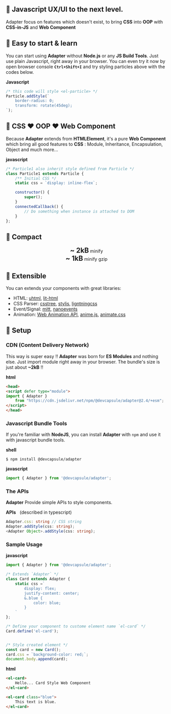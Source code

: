 ## 🎉 Javascript UX/UI to the next level.

Adapter focus on features which doesn't exist, to bring **CSS**
into **OOP** with **CSS-in-JS** and **Web Component**

## 🎉 Easy to start & learn
You can start using **Adapter** without **Node.js** or any
**JS Build Tools**. Just use plain Javascript, right away in your browser.
You can even try it now by open browser console **`Ctrl+Shift+I`** and try
styling particles above with the codes below.

<el-code-block>
    <div el="bar-top-left">
        <b>Javascript</b>
    </div>

```js
/* this code will style <el-particle> */
Particle.addStyle(`
    border-radius: 0;
    transform: rotate(45deg);
`);
```
</el-code-block>

## 🎉 CSS ❤️ OOP ❤️ Web Component

Because **Adapter** extends from **HTMLElement**, it's a pure **Web Component**
which bring all good features to **CSS** : Module, Inheritance, Encapsulation,
Object and much more...

<el-code-block>
    <div el="bar-top-left"><b>javascript</b></div>

```js
/* Particle1 also inherit style defined from Particle */
class Particle1 extends Particle {
    /** Initial CSS */
    static css = `display: inline-flex`;

    constructor() {
        super();
    }
    connectedCallback() {
        // Do something when instance is attached to DOM
    }
};

```
</el-code-block>

## 🎉 Compact

<div style="text-align: center;">
<strong style="font-size: 1.5em;">~ 2kB</strong> minify<br>
<strong style="font-size: 1.5em;">~ 1kB</strong> minify gzip
</div>

## 🎉 Extensible

You can extends your components with great libraries:
- HTML:
  [uhtml](https://github.com/WebReflection/uhtml),
  [lit-html](https://lit.dev/docs/libraries/standalone-templates/)
- CSS Parser:
  [csstree](https://github.com/csstree/csstree),
  [stylis](https://stylis.js.org/),
  [ligntningcss](https://lightningcss.dev/)
- Event/Signal: [mitt](https://www.npmjs.com/package/mitt),
  [nanoevents](https://github.com/ai/nanoevents])
- Animation:
  [Web Animation API](https://developer.mozilla.org/en-US/docs/Web/API/Web_Animations_API),
  [anime.js](https://animejs.com/),
  [animate.css](https://animate.style/)

## 🎉 Setup

### CDN (Content Delivery Network)

This way is super easy !! **Adapter** was born for **ES Modules** and
nothing else. Just import module right away in your browser.
The bundle's size is just about **~2kB** !!

<el-code-block>
    <div el="bar-top-left">
        <b>html</b>
    </div>

```html
<head>
<script defer type="module">
import { Adapter }
    from "https://cdn.jsdelivr.net/npm/@devcapsule/adapter@2.4/+esm";
</script>
</head>
```
</el-code-block>

### Javascript Bundle Tools

If you're familiar with **NodeJS**, you can install **Adapter**
with `npm` and use it with javascript bundle tools.

<el-code-block>
    <div el="bar-top-left">
        <b>shell</b>
    </div>

```shell
$ npm install @devcapsule/adapter
```
</el-code-block>

<el-code-block>
    <div el="bar-top-left">
        <b>javascript</b>
    </div>

```js
import { Adapter } from '@devcapsule/adapter';
```
</el-code-block>

### The APIs

**Adapter** Provide simple APIs to style components.

<el-code-block>
    <div el="bar-top-left">
        <b>APIs</b>
        <span style="margin-left: 0.5rem;">(described in typescript)</span>
    </div>

```ts
Adapter.css: string // CSS string
Adapter.addStyle(css: string);
<Adapter Object>.addStyle(css: string);
```

</el-code-block>

### Sample Usage

<el-code-block>
    <div el="bar-top-left">
        <b>javascript</b>
    </div>

```js
import { Adapter } from '@devcapsule/adapter';

/* Extends `Adapter` */
class Card extends Adapter {
    static css =`
        display: flex;
        justify-content: center;
        &.blue {
            color: blue;
        }
    `
};

/* Define your component to custome element name `el-card` */
Card.define('el-card');


/* Style created element */
const card = new Card();
card.css = `background-color: red;`;
document.body.append(card);

```
</el-code-block>

<el-code-block>
    <div el="bar-top-left">
        <b>html</b>
    </div>

```html
<el-card>
    Hello... Card Style Web Component
</el-card>

<el-card class="blue">
    This text is blue.
</el-card>
```
</el-code-block>